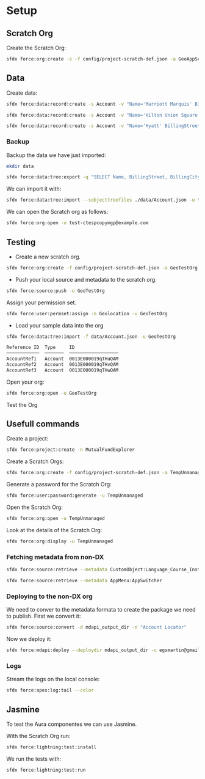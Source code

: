 # Setup

## Scratch Org

Create the Scratch Org:

```sh
sfdx force:org:create -s -f config/project-scratch-def.json -a GeoAppScratch
```

## Data

Create data:

```sh
sfdx force:data:record:create -s Account -v "Name='Marriott Marquis' BillingStreet='780 Mission St' BillingCity='San Francisco' BillingState='CA' BillingPostalCode='94103' Phone='(415) 896-1600' Website='www.marriott.com'" -u test-ctespcopymgp@example.com

sfdx force:data:record:create -s Account -v "Name='Hilton Union Square' BillingStreet='333 O Farrell St' BillingCity='San Francisco' BillingState='CA' BillingPostalCode='94102' Phone='(415) 771-1400' Website='www.hilton.com'" -u test-ctespcopymgp@example.com

sfdx force:data:record:create -s Account -v "Name='Hyatt' BillingStreet='5 Embarcadero Center' BillingCity='San Francisco' BillingState='CA' BillingPostalCode='94111' Phone='(415) 788-1234' Website='www.hyatt.com'" -u test-ctespcopymgp@example.com
```

### Backup

Backup the data we have just imported:

```sh
mkdir data

sfdx force:data:tree:export -q "SELECT Name, BillingStreet, BillingCity, BillingState, BillingPostalCode, Phone, Website FROM Account WHERE BillingStreet != NULL AND BillingCity != NULL and BillingState != NULL" -d ./data -u test-ctespcopymgp@example.com
```

We can import it with:

```sh
sfdx force:data:tree:import --sobjecttreefiles ./data/Account.json -u test-ctespcopymgp@example.com
```

We can open the Scratch org as follows:

```sh
sfdx force:org:open -u test-ctespcopymgp@example.com
```

## Testing

- Create a new scratch org.

```sh
sfdx force:org:create -f config/project-scratch-def.json -a GeoTestOrg
```

- Push your local source and metadata to the scratch org.

```sh
sfdx force:source:push -u GeoTestOrg
```

Assign your permission set.

```sh
sfdx force:user:permset:assign -n Geolocation -u GeoTestOrg
```

- Load your sample data into the org

```sh
sfdx force:data:tree:import -f data/Account.json -u GeoTestOrg

Reference ID  Type     ID
────────────  ───────  ──────────────────
AccountRef1   Account  0013E000019qTHuQAM
AccountRef2   Account  0013E000019qTHvQAM
AccountRef3   Account  0013E000019qTHwQAM
```

Open your org:

```sh
sfdx force:org:open -u GeoTestOrg
```

Test the Org

## Usefull commands

Create a project:

```sh
sfdx force:project:create -n MutualFundExplorer
```

Create a Scratch Orgs:

```sh
sfdx force:org:create -f config/project-scratch-def.json -a TempUnmanaged
```

Generate a password for the Scratch Org:

```sh
sfdx force:user:password:generate -u TempUnmanaged
```

Open the Scratch Org:

```sh
sfdx force:org:open -u TempUnmanaged
```

Look at the details of the Scratch Org:

```sh
sfdx force:org:display -u TempUnmanaged
```

### Fetching metadata from non-DX

```sh
sfdx force:source:retrieve --metadata CustomObject:Language_Course_Instructor__c,CustomField:Language_Course__c.Course_Instructor__c

sfdx force:source:retrieve --metadata AppMenu:AppSwitcher
```

### Deploying to the non-DX org

We need to conver to the metadata formata to create the package we need to publish. First we convert it:

```sh
sfdx force:source:convert -d mdapi_output_dir -n "Account Locator"
```

Now we deploy it:

```sh
sfdx force:mdapi:deploy --deploydir mdapi_output_dir -u egsmartin@gmail.com -w 3
```

### Logs

Stream the logs on the local console:

```sh
sfdx force:apex:log:tail --color
```

## Jasmine

To test the Aura componentes we can use Jasmine. 

With the Scratch Org run:

```sh
sfdx force:lightning:test:install
```

We run the tests with:

```sh
sfdx force:lightning:test:run
```
